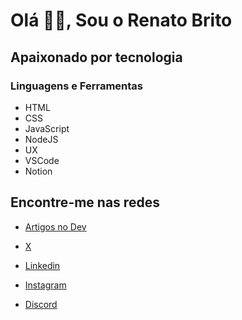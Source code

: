 # Olá 👋🏽, Sou o Renato Brito

## Apaixonado por tecnologia

### Linguagens e Ferramentas

- HTML
- CSS
- JavaScript
- NodeJS
- UX
- VSCode
- Notion

## Encontre-me nas redes

- [Artigos no Dev](https://dev.to/rbdev92)
<!-- ![DEV](https://raw.githubusercontent.com/rahuldkjain/github-profile-readme-generator/master/src/images/icons/Social/devto.svg) -->

- [X](https://twitter.com/rbdev92)
<!-- ![X](https://raw.githubusercontent.com/rahuldkjain/github-profile-readme-generator/master/src/images/icons/Social/twitter.svg) -->

- [Linkedin](https://www.linkedin.com/in/renatobrito92/)
<!-- ![Linkedin](https://raw.githubusercontent.com/rahuldkjain/github-profile-readme-generator/master/src/images/icons/Social/linked-in-alt.svg) -->

- [Instagram](https://instagram.com/rbdev92)
<!-- ![Instagram](https://raw.githubusercontent.com/rahuldkjain/github-profile-readme-generator/master/src/images/icons/Social/instagram.svg) -->

- [Discord](https://discord.gg/#8522)
<!-- ![Discord](https://raw.githubusercontent.com/rahuldkjain/github-profile-readme-generator/master/src/images/icons/Social/discord.svg) -->